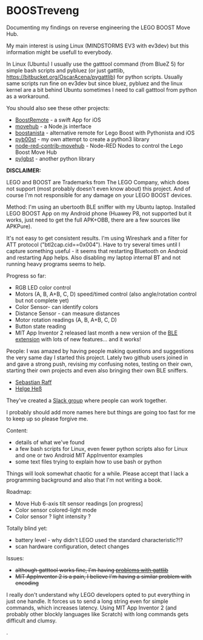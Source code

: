 # BOOSTreveng

Documenting my findings on reverse engineering the LEGO BOOST Move Hub.

My main interest is using Linux (MINDSTORMS EV3 with ev3dev) but this information might be usefull to everybody.

In Linux (Ubuntu) I usually use the gatttool command (from BlueZ 5) for simple bash scripts and pybluez (or just gattlib, https://bitbucket.org/OscarAcena/pygattlib) for python scripts. Usually same scripts run fine on ev3dev but since bluez, pybluez
and the linux kernel are a bit behind Ubuntu sometimes I need to call gatttool from python as a workaround.

You should also see these other projects:
- [BoostRemote](https://github.com/bricklife/BoostRemote) - a swift App for iOS
- [movehub](https://github.com/hobbyquaker/node-movehub) - a Node.js interface
- [boostanista](https://github.com/mithrendal/boostanista) - alternative remote for Lego Boost with Pythonista and iOS
- [pyb00st](https://github.com/JorgePe/pyb00st) - my own attempt to create a python3 library
- [node-red-contrib-movehub](https://flows.nodered.org/node/node-red-contrib-movehub) - Node-RED Nodes to control the Lego Boost Move Hub
- [pylgbst](https://github.com/undera/pylgbst) - another python library

**DISCLAIMER:**

LEGO and BOOST are Trademarks from The LEGO Company, which does not support (most probably doesn't even know about) this project.
And of course I'm not responsible for any damage on your LEGO BOOST devices.

Method:
I'm using an ubertooth BLE sniffer with my Ubuntu laptop. Installed LEGO BOOST App on my Android phone (Huawey P8, not supported but it works, just need to get the full APK+OBB, there are a few sources like APKPure).

It's not easy to get consistent results. I'm using Wireshark and a filter for ATT protocol ("btl2cap.cid==0x004"). Have to try several times until I capture something useful - it seems that restarting Bluetooth on Android and restarting App helps. Also disabling my laptop internal BT and not running heavy programs seems to help.

Progress so far:
- RGB LED color control
- Motors (A, B, A+B, C, D) speed/timed control (also angle/rotation control but not complete yet)
- Color Sensor- can identify colors
- Distance Sensor - can measure distances
- Motor rotation readings (A, B, A+B, C, D)
- Button state reading
- MIT App Inventor 2 released last month a new version of the [BLE extension](http://iot.appinventor.mit.edu/assets/resources/edu.mit.appinventor.ble.aix) with lots of new features... and it works!

People:
I was amazed by having people making questions and suggestions the very same day I started this project.
Lately two github users joined in and gave a strong push, revising my confusing notes, testing on their own,
starting their own projects and even also bringing their own BLE sniffers.
- [Sebastian Raff](https://github.com/hobbyquaker)
- [Helge Heß](https://github.com/helje5)

They've created a [Slack group](https://join.slack.com/t/legoboost/shared_invite/MjMxNzYxMTIwNzM3LTE1MDM4MjU4NTEtNGQwNWQwNDk5NQ) where people can work together.

I probably should add more names here but things are going too fast for me to keep up so please forgive me.

Content:
- details of what we've found
- a few bash scripts for Linux, even fewer python scripts also for Linux and one or two Android MIT AppInventor examples
- some text files trying to explain how to use bash or python

Things will look somewhat chaotic for a while. Please accept that I lack a programming background and also that I'm not writing a book.

Roadmap:
- Move Hub 6-axis tilt sensor readings [on progress]
- Color sensor colored-light mode
- Color sensor ? light intensity ?

Totally blind yet:
- battery level - why didn't LEGO used the standard characteristic?!?
- scan hardware configuration, detect changes

Issues:
- ~~although gatttool works fine, I'm having [problems with gattlib](https://github.com/JorgePe/BOOSTreveng/issues/4)~~
- ~~MIT AppInventor 2  is a pain, I believe I'm having a similar problem with encoding~~

I really don't understand why LEGO developers opted to put everything in just one handle. It forces us to send a long string even for simple commands, which increases latency. Using MIT App Inventor 2 (and probably other blockly languages like Scratch) with long commands gets difficult and clumsy.

. 
